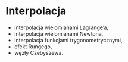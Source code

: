 # Interpolacja

* interpolacja wielomianami Lagrange’a,
* interpolacja wielomianami Newtona,
* interpolacja funkcjami trygonometrycznymi,
* efekt Rungego,
* węzły Czebyszewa.
